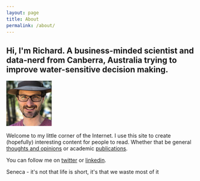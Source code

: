 ```yaml
---
layout: page
title: About
permalink: /about/
---
```


## Hi, I'm Richard. A business-minded scientist and data-nerd from Canberra, Australia trying to improve water-sensitive decision making.

![Richard](/images/richard-square.jpg)

Welcome to my little corner of the Internet. I use this site to create (hopefully) interesting content for people to read. Whether that be general [thoughts and opinions](/writing) or academic [publications](/publications).

You can follow me on [twitter](https://twitter.com/richardlaugesen) or [linkedin](https://www.linkedin.com/in/richardlaugesen/).

Seneca - it's not that life is short, it's that we waste most of it


